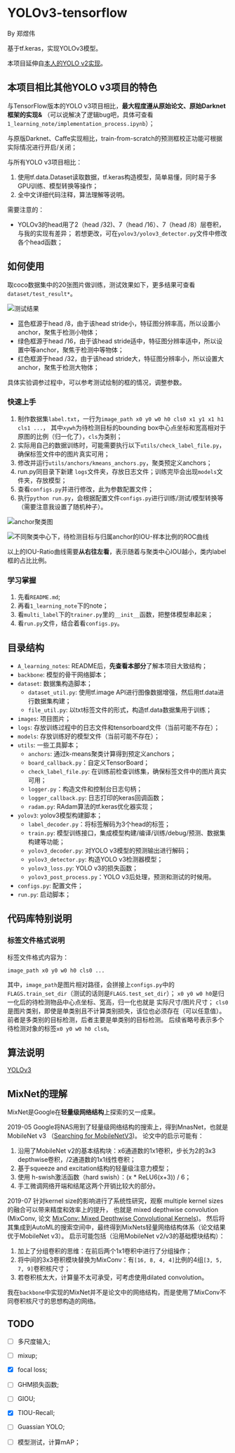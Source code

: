 # YOLOv3-tensorflow

By 郑煜伟

基于tf.keras，实现YOLOv3模型。

本项目延伸自[本人的YOLO v2实现](https://github.com/zheng-yuwei/YOLOv2-tensorflow)。

## 本项目相比其他YOLO v3项目的特色

与TensorFlow版本的YOLO v3项目相比，**最大程度遵从原始论文、原始Darknet框架的实现&**
（可以说解决了逻辑bug吧，具体可查看`1_learning_note/implementation_process.ipynb`）；

与原版Darknet、Caffe实现相比，train-from-scratch的预测框校正功能可根据实际情况进行开启/关闭；

与所有YOLO v3项目相比：
1. 使用tf.data.Dataset读取数据，tf.keras构造模型，简单易懂，同时易于多GPU训练、模型转换等操作；
2. 全中文详细代码注释，算法理解等说明。

需要注意的：
- YOLOv3的head用了2（head /32)、7（head /16）、7（head /8）层卷积，与我的实现有差异；
若想更改，可在`yolov3/yolov3_detector.py`文件中修改各个head函数；

## 如何使用

取coco数据集中的20张图片做训练，测试效果如下，更多结果可查看`dataset/test_result*`。

![测试结果](./dataset/test_result/000009.jpg)

- 蓝色框源于head /8，由于该head stride小，特征图分辨率高，所以设置小anchor，聚焦于检测小物体；
- 绿色框源于head /16，由于该head stride适中，特征图分辨率适中，所以设置中等anchor，聚焦于检测中等物体；
- 红色框源于head /32，由于该head stride大，特征图分辨率小，所以设置大anchor，聚焦于检测大物体；

具体实验调参过程中，可以参考测试绘制的框的情况，调整参数。

### 快速上手

1. 制作数据集`label.txt`，一行为`image_path x0 y0 w0 h0 cls0 x1 y1 x1 h1 cls1 ...`，
其中`xywh`为待检测目标的bounding box中心点坐标和宽高相对于原图的比例（归一化了），`cls`为类别；
1. 实际用自己的数据训练时，可能需要执行以下`utils/check_label_file.py`，确保标签文件中的图片真实可用；
1. 修改并运行`utils/anchors/kmeans_anchors.py`，聚类预定义anchors；
1. run.py同目录下新建 `logs`文件夹，存放日志文件；训练完毕会出现`models`文件夹，存放模型；
1. 查看`configs.py`并进行修改，此为参数配置文件；
1. 执行`python run.py`，会根据配置文件`configs.py`进行训练/测试/模型转换等（需要注意我设置了随机种子）。

![anchor聚类图](./images/k-menas++anchors.png)

![不同聚类中心下，待检测目标与归属anchor的IOU-样本比例的ROC曲线](./images/IOU-Ratio-curve.png)

以上的IOU-Ratio曲线需要**从右往左看**，表示随着与聚类中心IOU越小，类内label框的占比比例。

### 学习掌握

1. 先看`README.md`;
2. 再看`1_learning_note`下的note；
3. 看`multi_label`下的`trainer.py`里的`__init__`函数，把整体模型串起来；
4. 看`run.py`文件，结合着看`configs.py`。

## 目录结构

- `A_learning_notes`: README后，**先查看本部分**了解本项目大致结构；
- `backbone`: 模型的骨干网络脚本；
- `dataset`: 数据集构造脚本；
    - `dataset_util.py`: 使用tf.image API进行图像数据增强，然后用tf.data进行数据集构建；
    - `file_util.py`: 以txt标签文件的形式，构造tf.data数据集用于训练；
- `images`: 项目图片；
- `logs`: 存放训练过程中的日志文件和tensorboard文件（当前可能不存在）；
- `models`: 存放训练好的模型文件（当前可能不存在）；
- `utils`: 一些工具脚本；
    - `anchors`: 通过k-means聚类计算得到预定义anchors；
    - `board_callback.py`：自定义TensorBoard；
    - `check_label_file.py`: 在训练前检查训练集，确保标签文件中的图片真实可用；
    - `logger.py`：构造文件和控制台日志句柄；
    - `logger_callback.py`: 日志打印的keras回调函数；
    - `radam.py`: RAdam算法的tf.keras优化器实现；
- `yolov3`: yolov3模型构建脚本；
    - `label_decoder.py`：将标签解码为3个head的标签；
    - `train.py`: 模型训练接口，集成模型构建/编译/训练/debug/预测、数据集构建等功能；
    - `yolov3_decoder.py`: 对YOLO v3模型的预测输出进行解码；
    - `yolov3_detector.py`: 构造YOLO v3检测器模型；
    - `yolov3_loss.py`: YOLO v3的损失函数；
    - `yolov3_post_process.py`：YOLO v3后处理，预测和测试的时候用。
- `configs.py`: 配置文件；
- `run.py`: 启动脚本；


## 代码库特别说明

### 标签文件格式说明

标签文件格式内容为：
```
image_path x0 y0 w0 h0 cls0 ...
```
其中，`image_path`是图片相对路径，会拼接上`configs.py`中的`FLAGS.train_set_dir`（测试的话则是`FLAGS.test_set_dir`）；
`x0 y0 w0 h0`是归一化后的待检测物品中心点坐标、宽高，归一化也就是 实际尺寸/图片尺寸；
`cls0`是图片类别，即使是单类别且不计算类别损失，该位也必须存在（可以任意值）。
前者是多类别的目标检测，后者主要是单类别的目标检测。
后续省略号表示多个待检测对象的标签`x0 y0 w0 h0 cls0`。

## 算法说明

[YOLOv3](https://zheng-yuwei.github.io/2018/12/15/5_YOLOv3/)

## MixNet的理解

MixNet是Google在**轻量级网络结构**上探索的又一成果。

2019-05 Google将NAS用到了轻量级网络结构的搜索上，得到MnasNet，也就是MobileNet v3
（[Searching for MobileNetV3](https://arxiv.org/abs/1905.02244?context=cs))。
论文中的启示可能有：
1. 沿用了MobileNet v2的基本结构块：x6通道数的1x1卷积，步长为2的3x3 depthwise卷积，/2通道数的1x1线性卷积；
1. 基于squeeze and excitation结构的轻量级注意力模型；
1. 使用 h-swish激活函数（hard swish）：(x * ReLU6(x+3)) / 6；
1. 手工微调网络开端和结尾这两个开销比较大的部分。

2019-07 针对kernel size的影响进行了系统性研究，观察 multiple kernel sizes 的融合可以带来精度和效率上的提升，
也就是 mixed depthwise convolution (MixConv,
论文 [MixConv: Mixed Depthwise Convolutional Kernels](https://arxiv.org/abs/1907.09595))。
然后将其集成到AutoML的搜索空间中，最终得到MixNets轻量网络结构体系（论文结果优于MobileNet v3）。
启示可能包括（沿用MobileNet v2/v3的基础模块结构）：
1. 加上了分组卷积的思维：在前后两个1x1卷积中进行了分组操作；
1. 将中间的3x3卷积模块替换为MixConv：有`[16, 8, 4, 4]`比例的4组`[3, 5, 7, 9]`卷积核尺寸；
1. 若卷积核太大，计算量不太可承受，可考虑使用dilated convolution。

我在`backbone`中实现的MixNet并不是论文中的网络结构，而是使用了MixConv不同卷积核尺寸的思想构造的网络。

## TODO
- [ ] 多尺度输入;
- [ ] mixup;
- [x] focal loss;
- [ ] GHM损失函数;
- [ ] GIOU;
- [x] TIOU-Recall;
- [ ] Guassian YOLO;
- [ ] 模型测试，计算mAP；

